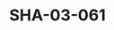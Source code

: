 ---
pid: SHA-03-061
title: SHA-03-061
language: en
collection: Sharhabil Ahmed
original_label: 
rights: Sharhabil Ahmed
location_of_original: Sharhabil Ahmed
photographer_or_studio: 
scanned_from: photograph 10.1 by 15.1
_date: 1991-1992
location: 'Khartoum, Hilton '
description: Ramadan Concert Sharhabil Ahmed Kamil Hussain ٍShahira Sharhabil Nahid
  Sharhabil
additional_notes: 
permission_display: 'yes'
on_server: 'no'
on_website: 'no'
permalink: /photopages/en/SHA-03-061.html
layout: photo-page
---